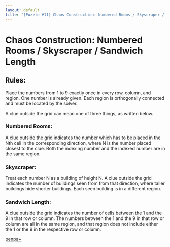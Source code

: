 ```yaml
---
layout: default
title: "[Puzzle #11] Chaos Construction: Numbered Rooms / Skyscraper / Sandwich Length"
---
```


# Chaos Construction: Numbered Rooms / Skyscraper / Sandwich Length

## Rules:

Place the numbers from 1 to 9 exactly once in every row, column, and region. One number is already given. Each region is orthogonally connected and must be located by the solver.

A clue outside the grid can mean one of three things, as written below.

### Numbered Rooms:

A clue outside the grid indicates the number which has to be placed in the Nth cell in the corresponding direction, where N is the number placed closest to the clue. Both the indexing number and the indexed number are in the same region.

### Skyscraper:

Treat each number N as a building of height N. A clue outside the grid indicates the number of buildings seen from from that direction, where taller buildings hide shorter buildings. Each seen building is in a different region.

### Sandwich Length:

A clue outside the grid indicates the number of cells between the 1 and the 9 in that row or column. The numbers between the 1 and the 9 in that row or column are all in the same region, and that region does not include either the 1 or the 9 in the respective row or column. 

[penpa+](https://tinyurl.com/26lpx98f)

